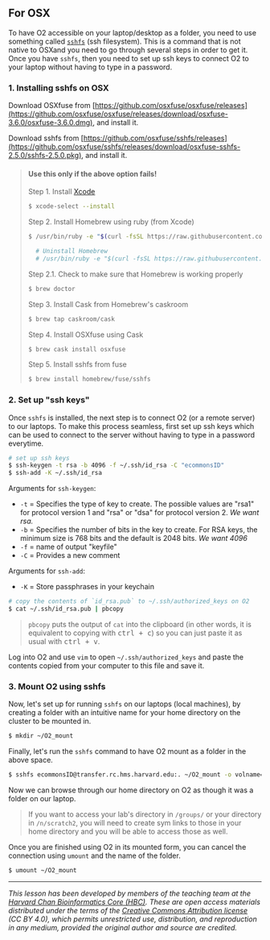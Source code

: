 ## For OSX

To have O2 accessible on your laptop/desktop as a folder, you need to use something called [`sshfs`](https://en.wikipedia.org/wiki/SSHFS) (ssh filesystem). This is a command that is not native to OSXand you need to go through several steps in order to get it. Once you have `sshfs`, then you need to set up ssh keys to connect O2 to your laptop without having to type in a password. 

### 1. Installing sshfs on OSX

Download OSXfuse from [https://github.com/osxfuse/osxfuse/releases](https://github.com/osxfuse/osxfuse/releases/download/osxfuse-3.6.0/osxfuse-3.6.0.dmg), and install it.

Download sshfs from [https://github.com/osxfuse/sshfs/releases](https://github.com/osxfuse/sshfs/releases/download/osxfuse-sshfs-2.5.0/sshfs-2.5.0.pkg), and install it.

> #### Use this only if the above option fails!
> 
> Step 1. Install [Xcode](https://developer.apple.com/xcode/)
> ```bash
> $ xcode-select --install
> ```
> 
> Step 2. Install Homebrew using ruby (from Xcode)
> ```bash
> $ /usr/bin/ruby -e "$(curl -fsSL https://raw.githubusercontent.com/Homebrew/install/master/install)"
> 
> 	# Uninstall Homebrew
> 	# /usr/bin/ruby -e "$(curl -fsSL https://raw.githubusercontent.com/Homebrew/install/master/uninstall)"
> ```
> 
> Step 2.1. Check to make sure that Homebrew is working properly
> ```bash
> $ brew doctor
> ```
> 
> Step 3. Install Cask from Homebrew's caskroom
> ```bash
> $ brew tap caskroom/cask
> ```
> 
> Step 4. Install OSXfuse using Cask
> ```bash
> $ brew cask install osxfuse
> ```
> 
> Step 5. Install sshfs from fuse
> ```bash
> $ brew install homebrew/fuse/sshfs
> ```

### 2. Set up "ssh keys"

Once `sshfs` is installed, the next step is to connect O2 (or a remote server) to our laptops. To make this process seamless,  first set up ssh keys which can be used to connect to the server without having to type in a password everytime.

```bash
# set up ssh keys
$ ssh-keygen -t rsa -b 4096 -f ~/.ssh/id_rsa -C "ecommonsID"
$ ssh-add -K ~/.ssh/id_rsa
```

Arguments for `ssh-keygen`:
* `-t` = Specifies the type of key to create. The possible values are "rsa1" for protocol version 1 and "rsa" or "dsa" for protocol version 2. *We want rsa.*
* `-b` = Specifies the number of bits in the key to create. For RSA keys, the minimum size is 768 bits and the default is 2048 bits. *We want 4096*
* `-f` = name of output "keyfile"
* `-C` = Provides a new comment

Arguments for `ssh-add`:
* `-K` = Store passphrases in your keychain

```bash
# copy the contents of `id_rsa.pub` to ~/.ssh/authorized_keys on O2
$ cat ~/.ssh/id_rsa.pub | pbcopy
```

> `pbcopy` puts the output of `cat` into the clipboard (in other words, it is equivalent to copying with <kbd>ctrl + c</kbd>) so you can just paste it as usual with <kbd>ctrl + v</kbd>.


Log into O2 and use `vim` to open `~/.ssh/authorized_keys` and paste the contents copied from your computer to this file and save it. 


### 3. Mount O2 using sshfs

Now, let's set up for running `sshfs` on our laptops (local machines), by creating a folder with an intuitive name for your home directory on the cluster to be mounted in.

```bash
$ mkdir ~/O2_mount
```

Finally, let's run the `sshfs` command to have O2 mount as a folder in the above space.
```bash
$ sshfs ecommonsID@transfer.rc.hms.harvard.edu:. ~/O2_mount -o volname="O2" -o follow_symlinks
```

Now we can browse through our home directory on O2 as though it was a folder on our laptop. 

> If you want to access your lab's directory in `/groups/` or your directory in `/n/scratch2`, you will need to create sym links to those in your home directory and you will be able to access those as well.

Once you are finished using O2 in its mounted form, you can cancel the connection using `umount` and the name of the folder.

```bash
$ umount ~/O2_mount 
```

***
*This lesson has been developed by members of the teaching team at the [Harvard Chan Bioinformatics Core (HBC)](http://bioinformatics.sph.harvard.edu/). These are open access materials distributed under the terms of the [Creative Commons Attribution license](https://creativecommons.org/licenses/by/4.0/) (CC BY 4.0), which permits unrestricted use, distribution, and reproduction in any medium, provided the original author and source are credited.*
